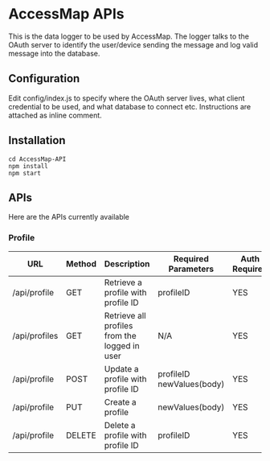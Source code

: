 AccessMap APIs
==================
This is the data logger to be used by AccessMap. The logger talks to the
OAuth server to identify the user/device sending the message and log valid
message into the database.

## Configuration
Edit config/index.js to specify where the OAuth server lives, what client
credential to be used, and what database to connect etc. Instructions
are attached as inline comment.

## Installation
```
cd AccessMap-API
npm install
npm start
```

## APIs
Here are the APIs currently available

### Profile
| URL           | Method | Description                                   | Required Parameters       | Auth Required |
|---------------|--------|-----------------------------------------------|---------------------------|---------------|
| /api/profile  | GET    | Retrieve a profile with profile ID            | profileID                 | YES           |
| /api/profiles | GET    | Retrieve all profiles from the logged in user | N/A                       | YES           |
| /api/profile  | POST   | Update a profile with profile ID              | profileID newValues(body) | YES           |
| /api/profile  | PUT    | Create a profile                              | newValues(body)           | YES           |
| /api/profile  | DELETE | Delete a profile with profile ID              | profileID                 | YES           |